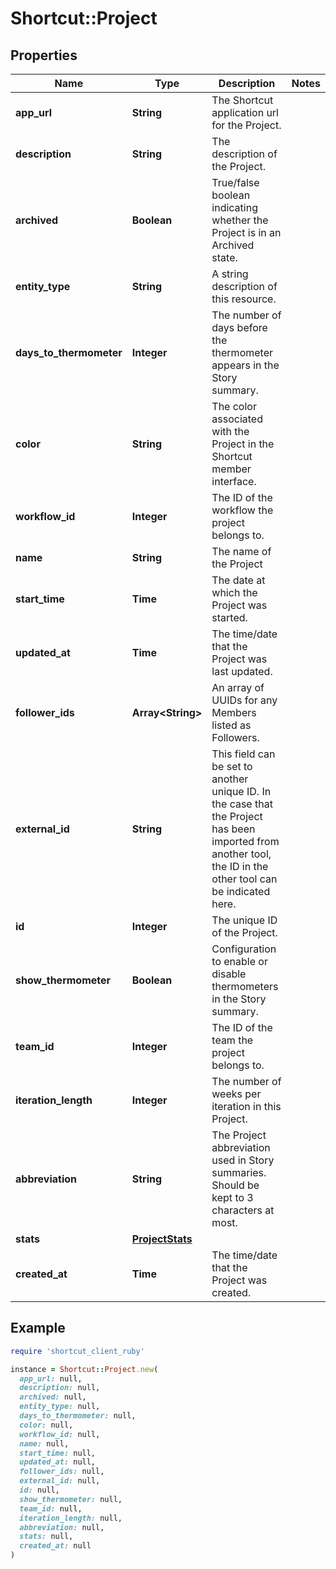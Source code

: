 # Shortcut::Project

## Properties

| Name | Type | Description | Notes |
| ---- | ---- | ----------- | ----- |
| **app_url** | **String** | The Shortcut application url for the Project. |  |
| **description** | **String** | The description of the Project. |  |
| **archived** | **Boolean** | True/false boolean indicating whether the Project is in an Archived state. |  |
| **entity_type** | **String** | A string description of this resource. |  |
| **days_to_thermometer** | **Integer** | The number of days before the thermometer appears in the Story summary. |  |
| **color** | **String** | The color associated with the Project in the Shortcut member interface. |  |
| **workflow_id** | **Integer** | The ID of the workflow the project belongs to. |  |
| **name** | **String** | The name of the Project |  |
| **start_time** | **Time** | The date at which the Project was started. |  |
| **updated_at** | **Time** | The time/date that the Project was last updated. |  |
| **follower_ids** | **Array&lt;String&gt;** | An array of UUIDs for any Members listed as Followers. |  |
| **external_id** | **String** | This field can be set to another unique ID. In the case that the Project has been imported from another tool, the ID in the other tool can be indicated here. |  |
| **id** | **Integer** | The unique ID of the Project. |  |
| **show_thermometer** | **Boolean** | Configuration to enable or disable thermometers in the Story summary. |  |
| **team_id** | **Integer** | The ID of the team the project belongs to. |  |
| **iteration_length** | **Integer** | The number of weeks per iteration in this Project. |  |
| **abbreviation** | **String** | The Project abbreviation used in Story summaries. Should be kept to 3 characters at most. |  |
| **stats** | [**ProjectStats**](ProjectStats.md) |  |  |
| **created_at** | **Time** | The time/date that the Project was created. |  |

## Example

```ruby
require 'shortcut_client_ruby'

instance = Shortcut::Project.new(
  app_url: null,
  description: null,
  archived: null,
  entity_type: null,
  days_to_thermometer: null,
  color: null,
  workflow_id: null,
  name: null,
  start_time: null,
  updated_at: null,
  follower_ids: null,
  external_id: null,
  id: null,
  show_thermometer: null,
  team_id: null,
  iteration_length: null,
  abbreviation: null,
  stats: null,
  created_at: null
)
```

